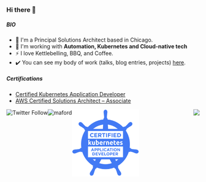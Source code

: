 <!-- Social Section -->


### Hi there 👋


##### BIO

- 🏢 I'm a Principal Solutions Architect based in Chicago.
- 🌱 I'm working with **Automation, Kubernetes and Cloud-native tech**
- ⚡️ I love Kettlebelling, BBQ, and Coffee.
- ✔️ You can see my body of work (talks, blog entries, projects) [here](https://github.com/michaelford85/my-work).

##### Certifications
- [Certified Kubernetes Application Developer](https://www.credly.com/badges/eab9de0c-9af9-400e-898a-b4a9244cd2a4/public_url)
- [AWS Certified Solutions Architect – Associate](https://www.credly.com/badges/76b44f4a-6a6e-4cda-9676-a9b2b82220de/public_url)


<img height="175" title="CKAD" src="images/ckad.png">

<img align="left" alt="Twitter Follow" src="https://img.shields.io/twitter/follow/michaelford85?style=social">
<a href="https://linkedin.com/in/maford"><img align="left" src="https://img.shields.io/badge/LinkedIn-0077B5?style=plastic&logo=linkedin&logoColor=white" alt="maford" /></a>
<img align="right" src="https://komarev.com/ghpvc/?username=michaelford85&label=Views&style=plastic&color=orange">
<!--
**michaelford85/michaelford85** is a ✨ _special_ ✨ repository because its `README.md` (this file) appears on your GitHub profile.

Here are some ideas to get you started:

- 🔭 I’m currently working on ...
- 🌱 I’m currently learning ...
- 👯 I’m looking to collaborate on ...
- 🤔 I’m looking for help with ...
- 💬 Ask me about ...
- 📫 How to reach me: ...
- 😄 Pronouns: ...
- ⚡ Fun fact: ...
-->
